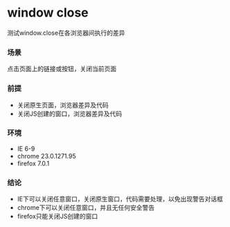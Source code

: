 window close
=========
测试window.close在各浏览器间执行的差异
### 场景
点击页面上的链接或按钮，关闭当前页面
### 前提
* 关闭原生页面，浏览器差异及代码
* 关闭JS创建的窗口，浏览器差异及代码
### 环境
* IE 6-9
* chrome 23.0.1271.95
* firefox 7.0.1
### 结论
* IE下可以关闭任意窗口，关闭原生窗口，代码需要处理，以免出现警告对话框
* chrome下可以关闭任意窗口，并且无任何安全警告
* firefox只能关闭JS创建的窗口